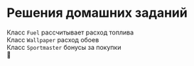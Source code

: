 # Решения домашних заданий
Класс `Fuel` рассчитывает расход топлива\
Класс `Wallpaper` расход обоев\
Класс `Sportmaster` бонусы за покупки\
:crossed_fingers:
